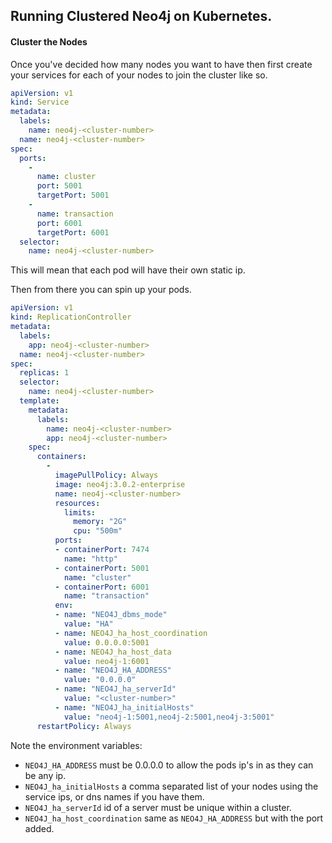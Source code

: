 ## Running Clustered Neo4j on Kubernetes.

#### Cluster the Nodes

Once you've decided how many nodes you want to have then first create your services for each of your nodes to join the cluster like so.

```yaml
apiVersion: v1
kind: Service
metadata:
  labels:
    name: neo4j-<cluster-number>
  name: neo4j-<cluster-number>
spec:
  ports:
    -
      name: cluster
      port: 5001
      targetPort: 5001
    -
      name: transaction
      port: 6001
      targetPort: 6001
  selector:
    name: neo4j-<cluster-number>
```

This will mean that each pod will have their own static ip.

Then from there you can spin up your pods. 

```yaml
apiVersion: v1
kind: ReplicationController
metadata:
  labels:
    app: neo4j-<cluster-number>
  name: neo4j-<cluster-number>
spec:
  replicas: 1
  selector:
    name: neo4j-<cluster-number>
  template:
    metadata:
      labels:
        name: neo4j-<cluster-number>
        app: neo4j-<cluster-number>
    spec:
      containers:
        -
          imagePullPolicy: Always
          image: neo4j:3.0.2-enterprise
          name: neo4j-<cluster-number>
          resources:
            limits:
              memory: "2G"
              cpu: "500m"
          ports:
          - containerPort: 7474
            name: "http"
          - containerPort: 5001
            name: "cluster"
          - containerPort: 6001
            name: "transaction"
          env:
          - name: "NEO4J_dbms_mode"
            value: "HA"
          - name: NEO4J_ha_host_coordination
            value: 0.0.0.0:5001
          - name: NEO4J_ha_host_data
            value: neo4j-1:6001
          - name: "NEO4J_HA_ADDRESS"
            value: "0.0.0.0"
          - name: "NEO4J_ha_serverId"
            value: "<cluster-number>"
          - name: "NEO4J_ha_initialHosts"
            value: "neo4j-1:5001,neo4j-2:5001,neo4j-3:5001"
      restartPolicy: Always
```


Note the environment variables:

* `NEO4J_HA_ADDRESS` must be 0.0.0.0 to allow the pods ip's in as they can be any ip. 
* `NEO4J_ha_initialHosts` a comma separated list of your nodes using the service ips, or dns names if you have them.
* `NEO4J_ha_serverId` id of a server must be unique within a cluster.
* `NEO4J_ha_host_coordination` same as `NEO4J_HA_ADDRESS` but with the port added.

